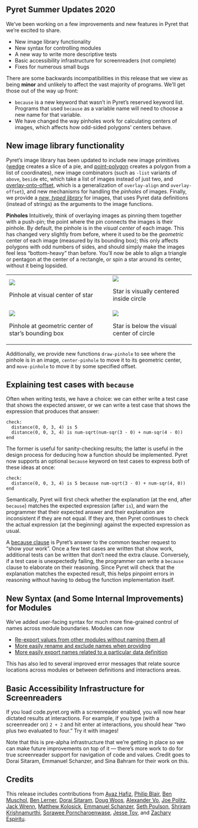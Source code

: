 ## Pyret Summer Updates 2020

We’ve been working on a few improvements and new features in Pyret that we’re excited to share.


- New image library functionality
- New syntax for controlling modules
- A new way to write more descriptive tests
- Basic accessibility infrastructure for screenreaders (not complete)
- Fixes for numerous small bugs

There are some backwards incompatibilities in this release that we view as being **minor** and unlikely to affect the vast majority of programs. We’ll get those out of the way up front:


- `because` is a new keyword that wasn’t in Pyret’s reserved keyword list. Programs that used `because` as a variable name will need to choose a new name for that variable.
- We have changed the way pinholes work for calculating centers of images, which affects how odd-sided polygons’ centers behave.

## New image library functionality

Pyret’s image library has been updated to include new image primitives ([wedge](https://www.pyret.org/docs/latest/image.html#%28part._image_wedge%29) creates a slice of a pie, and [point-polygon](https://www.pyret.org/docs/latest/image.html#%28part._image_point-polygon%29) creates a polygon from a list of coordinates), new image combinators (such as `-list` variants of `above`, `beside` etc, which take a list of images instead of just two, and [overlay-onto-offset](https://www.pyret.org/docs/latest/image.html#%28part._image_overlay-onto-offset%29), which is a generalization of `overlay-align` and `overlay-offset`), and new mechanisms for handling the *pinholes* of images.  Finally, we provide a [*new, typed library*](https://www.pyret.org/docs/latest/image.html) for images, that uses Pyret data definitions (instead of strings) as the arguments to the image functions.

**Pinholes**
Intuitively, think of overlaying images as pinning them together with a push-pin; the point where the pin connects the images is their pinhole.  By default, the pinhole is in the *visual center* of each image.  This has changed very slightly from before, where it used to be the *geometric* center of each image (measured by its bounding box); this only affects polygons with odd numbers of sides, and should simply make the images feel less “bottom-heavy” than before.  You’ll now be able to align a triangle or pentagon at the center of a rectangle, or spin a star around its center, without it being lopsided.

<table width="100%">
<tr><td><img src="https://paper-attachments.dropbox.com/s_4B59B1C3D2865C64DCB2ACAF8F520775A6DEABFA28947ADA3A106A539CCB2ABA_1576685296379_image.png"/><p>Pinhole at visual center of star</p></td>
<td><img src="https://paper-attachments.dropbox.com/s_4B59B1C3D2865C64DCB2ACAF8F520775A6DEABFA28947ADA3A106A539CCB2ABA_1576684829136_image.png"/><p>Star is visually centered inside circle</p></td></tr>

<tr><td><img src="https://paper-attachments.dropbox.com/s_4B59B1C3D2865C64DCB2ACAF8F520775A6DEABFA28947ADA3A106A539CCB2ABA_1576685308534_image.png"/><p>Pinhole at geometric center of star’s bounding box</p></td>
<td><img src="https://paper-attachments.dropbox.com/s_4B59B1C3D2865C64DCB2ACAF8F520775A6DEABFA28947ADA3A106A539CCB2ABA_1576684864397_image.png"/><p>Star is below the visual center of circle</p></td></tr>
</table>


Additionally, we provide new functions `draw-pinhole` to see where the pinhole is in an image, `center-pinhole` to move it to its geometric center, and `move-pinhole` to move it by some specified offset.


## Explaining test cases with `because`

Often when writing tests, we have a choice: we can either write a test case that shows the expected answer, or we can write a test case that shows the expression that produces that answer:

```
check:
  distance(0, 0, 3, 4) is 5
  distance(0, 0, 3, 4) is num-sqrt(num-sqr(3 - 0) + num-sqr(4 - 0))
end
```

The former is useful for sanity-checking results; the latter is useful in the design process for deducing how a function should be implemented.  Pyret now supports an optional `because` keyword on test cases to express both of these ideas at once:

```
check:
  distance(0, 0, 3, 4) is 5 because num-sqrt(3 - 0) + num-sqr(4, 0))
end
```

Semantically, Pyret will first check whether the explanation (at the end, after `because`) matches the expected expression (after `is`), and warn the programmer that their expected answer and their explanation are inconsistent if they are not equal.  If they are, then Pyret continues to check the actual expression (at the beginning) against the expected expression as usual.

A [because clause](https://www.pyret.org/docs/horizon/testing.html#%28part._.Reasons_for_tests__because_clauses%29) is Pyret’s answer to the common teacher request to “show your work”.  Once a few test cases are written that show work, additional tests can be written that don’t need the extra clause.  Conversely, if a test case is unexpectedly failing, the programmer can write a `because` clause to elaborate on their reasoning.  Since Pyret will check that the explanation matches the expected result, this helps pinpoint errors in reasoning without having to debug the function implementation itself.

## New Syntax (and Some Internal Improvements) for Modules

We’ve added user-facing syntax for much more fine-grained control of names across module boundaries. Modules can now


- [Re-export values from other modules without naming them all](https://www.pyret.org/docs/latest/modules.html#%28part._.Re-exporting_values%29)
- [More easily rename and exclude names when providing](https://www.pyret.org/docs/latest/modules.html#%28part._s~3amodules~3aprovide-fewer%29)
- [More easily export names related to a particular data definition](https://www.pyret.org/docs/latest/modules.html#%28part._.Data_definitions%29)

This has also led to several improved error messages that relate source locations across modules or between definitions and interactions areas.


## Basic Accessibility Infrastructure for Screenreaders

If you load code.pyret.org with a screenreader enabled, you will now hear dictated results at interactions. For example, if you type (with a screenreader on) `2 + 2` and hit enter at interactions, you should hear “two plus two evaluated to four.” Try it with images!

Note that this is pre-alpha infrastructure that we’re getting in place so we can make future improvements on top of it — there’s more work to do for true screenreader support for navigation of code and values. Credit goes to Dorai Sitaram, Emmanuel Schanzer, and Sina Bahram for their work on this.


## Credits

This release includes contributions from
<a href="https://github.com/ayazhafiz">Ayaz Hafiz</a>,
<a href="https://github.com/belph">Philip Blair</a>,
<a href="https://github.com/BenMusch">Ben Muschol</a>,
<a href="https://github.com/blerner">Ben Lerner</a>,
<a href="https://github.com/ds26gte">Dorai Sitaram</a>,
<a href="https://github.com/dwoos">Doug Woos</a>,
<a href="https://github.com/InnPatron">Alexander Vo</a>,
<a href="https://github.com/jpolitz">Joe Politz</a>,
<a href="https://github.com/jswrenn">Jack Wrenn</a>,
<a href="https://github.com/mkolosick">Matthew Kolosick</a>,
<a href="https://github.com/schanzer">Emmanuel Schanzer</a>,
<a href="https://sethpoulsen.github.io/">Seth Poulson</a>,
<a href="https://github.com/shriram">Shriram Krishnamurthi</a>,
<a href="https://github.com/sorawee">Sorawee Porncharoenwase</a>,
<a href="https://github.com/tov">Jesse Tov</a>, and
<a href="https://github.com/ZacharyEspiritu">Zachary Espiritu</a>.




